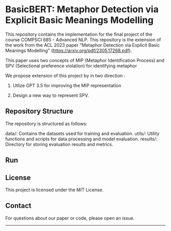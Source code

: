 # BasicBERT: Metaphor Detection via Explicit Basic Meanings Modelling

This repository contains the implementation for the final project of the course COMPSCI 685 - Advanced NLP. This repository is the extension of the work from the ACL 2023 paper "Metaphor Detection via Explicit Basic Meanings Modelling" (https://arxiv.org/pdf/2305.17268.pdf). 

This paper uses two concepts of MIP (Metaphor Identification Process) and SPV (Selectional preference violation) for identifying metaphor 

We propose extension of this project by in two direction : 

1. Utlize GPT 3.5 for improving the MIP representation 

2. Design a new way to represent SPV. 


## Repository Structure
The repository is structured as follows:

data/: Contains the datasets used for training and evaluation.
utils/: Utility functions and scripts for data processing and model evaluation.
results/: Directory for storing evaluation results and metrics.


## Run


## License

This project is licensed under the MIT License.

## Contact

For questions about our paper or code, please open an issue.

-----
